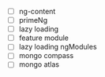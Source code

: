 - [ ] ng-content
- [ ] primeNg
- [ ] lazy loading
- [ ] feature module
- [ ] lazy loading ngModules
- [ ] mongo compass
- [ ] mongo atlas